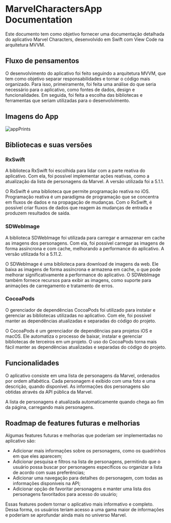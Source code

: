 # MarvelCharactersApp Documentation

Este documento tem como objetivo fornecer uma documentação detalhada do aplicativo Marvel Characters, desenvolvido em Swift com View Code na arquitetura MVVM.

## Fluxo de pensamentos

O desenvolvimento do aplicativo foi feito seguindo a arquitetura MVVM, que tem como objetivo separar responsabilidades e tornar o código mais organizado. Para isso, primeiramente, foi feita uma análise do que seria necessário para o aplicativo, como fontes de dados, design e funcionalidades. Em seguida, foi feita a escolha das bibliotecas e ferramentas que seriam utilizadas para o desenvolvimento.

## Imagens do App

![appPrints](https://github.com/irixsrs/desafio-mobile-iOS/assets/97895129/2c24dec1-5178-4036-a262-c4d2ceb885be)

## Bibliotecas e suas versões

### RxSwift

A biblioteca RxSwift foi escolhida para lidar com a parte reativa do aplicativo. Com ela, foi possível implementar ações reativas, como a atualização da lista de personagens da Marvel. A versão utilizada foi a 5.1.1.

O RxSwift é uma biblioteca que permite programação reativa no iOS. Programação reativa é um paradigma de programação que se concentra em fluxos de dados e na propagação de mudanças. Com o RxSwift, é possível criar fluxos de dados que reagem às mudanças de entrada e produzem resultados de saída.

### SDWebImage

A biblioteca SDWebImage foi utilizada para carregar e armazenar em cache as imagens dos personagens. Com ela, foi possível carregar as imagens de forma assíncrona e com cache, melhorando a performance do aplicativo. A versão utilizada foi a 5.11.2.

O SDWebImage é uma biblioteca para download de imagens da web. Ele baixa as imagens de forma assíncrona e armazena em cache, o que pode melhorar significativamente a performance do aplicativo. O SDWebImage também fornece recursos para exibir as imagens, como suporte para animações de carregamento e tratamento de erros.

### CocoaPods

O gerenciador de dependências CocoaPods foi utilizado para instalar e gerenciar as bibliotecas utilizadas no aplicativo. Com ele, foi possível manter as dependências atualizadas e separadas do código do projeto.

O CocoaPods é um gerenciador de dependências para projetos iOS e macOS. Ele automatiza o processo de baixar, instalar e gerenciar bibliotecas de terceiros em um projeto. O uso do CocoaPods torna mais fácil manter as dependências atualizadas e separadas do código do projeto.

## Funcionalidades

O aplicativo consiste em uma lista de personagens da Marvel, ordenados por ordem alfabética. Cada personagem é exibido com uma foto e uma descrição, quando disponível. As informações dos personagens são obtidas através da API pública da Marvel.

A lista de personagens é atualizada automaticamente quando chega ao fim da página, carregando mais personagens.

## Roadmap de features futuras e melhorias

Algumas features futuras e melhorias que poderiam ser implementadas no aplicativo são:

- Adicionar mais informações sobre os personagens, como os quadrinhos em que eles aparecem;
- Adicionar pesquisa e filtros na lista de personagens, permitindo que o usuário possa buscar por personagens específicos ou organizar a lista de acordo com suas preferências;
- Adicionar uma navegação para detalhes do personagem, com todas as informações disponíveis na API;
- Adicionar opção de favoritar personagens e manter uma lista dos personagens favoritados para acesso do usuário;

Essas features podem tornar o aplicativo mais informativo e completo. Dessa forma, os usuários teriam acesso a uma gama maior de informações e poderiam se aprofundar ainda mais no universo Marvel.
